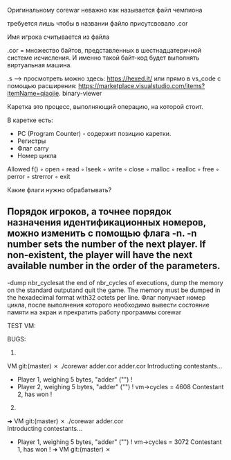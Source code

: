Оригинальному corewar неважно как называется файл чемпиона

требуется лишь чтобы  в названии файло присутсвовало .cor

Имя игрока считывается из файла







.cor = 
множество байтов, представленных в шестнадцатеричной системе 
исчисления. И именно такой байт-код будет выполнять виртуальная 
машина. 

.s --> просмотреть можно здесь: https://hexed.it/ или прямо в 
 vs_code c помощью расширения:
https://marketplace.visualstudio.com/items?itemName=qiaojie.
binary-viewer

Каретка это процесс, выполняющий операцию, на которой стоит.

В каретке есть:
* PC (Program Counter) - содержит позицию каретки.
* Регистры
* Флаг carry
* Номер цикла

Allowed f()
◦ open
◦ read
◦ lseek
◦ write
◦ close
◦ malloc 
◦ realloc 
◦ free
◦ perror
◦ strerror 
◦ exit

Какие флаги нужно обрабатывать?

Порядок игроков, а точнее порядок назначения идентификационных номеров, можно изменить с помощью флага -n.
-n number sets the number of the next player. If non-existent, the player will have the next available number in the order of the parameters.
---------------
-dump nbr_cyclesat the end of nbr_cycles of executions, dump the memory on the standard outputand quit the game. The memory must be dumped in the hexadecimal format with32 octets per line. Флаг получает номер цикла, после выполнения которого необходимо вывести состояние памяти на экран и прекратить работу программы corewar


TEST VM:


BUGS:

1)
  VM git:(master) ✗ ./corewar adder.cor adder.cor 
Introducting contestants...
* Player 1, weighing 5 bytes, "adder" ("") !
* Player 2, weighing 5 bytes, "adder" ("") !
vm->cycles = 4608
Contestant 2, has won !

2)
➜  VM git:(master) ✗ ./corewar adder.cor          
Introducting contestants...
* Player 1, weighing 5 bytes, "adder" ("") !
vm->cycles = 3072
Contestant 1, has won !
➜  VM git:(master) ✗ 
